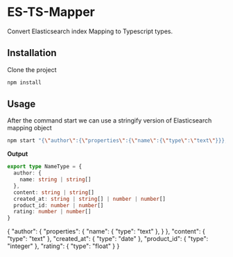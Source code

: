 # ES-TS-Mapper

Convert Elasticsearch index Mapping to Typescript types.

## Installation

Clone the project

```bash
npm install 
```

## Usage

After the command start we can use a stringify version of Elasticsearch mapping object

```bash
npm start "{\"author\":{\"properties\":{\"name\":{\"type\":\"text\"}}},\"content\":{\"type\":\"text\"},\"created_at\":{\"type\":\"date\"},\"product_id\":{\"type\":\"integer\"},\"rating\":{\"type\":\"float\"}}" 
```

**Output**

```typescript
export type NameType = {
  author: {
    name: string | string[]
  },
  content: string | string[]
  created_at: string | string[] | number | number[]
  product_id: number | number[]
  rating: number | number[]
}
```


{
  "author": {
    "properties": {
      "name": {
        "type": "text"
      },
    }
  },
  "content": {
    "type": "text"
  },
  "created_at": {
    "type": "date"
  },
  "product_id": {
    "type": "integer"
  },
  "rating": {
    "type": "float"
  }
}